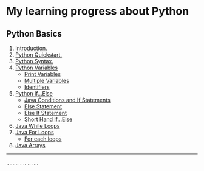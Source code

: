 # My learning progress about Python

## Python Basics

1. [ Introduction. ](#introduction)
2. [ Python Quickstart. ](#start)
3. [ Python Syntax. ](#syntax)
4. [ Python Variables ](#variables)
    - [ Print Variables ](#printvariables)
    - [ Multiple Variables ](#multiplevariables)
    - [ Identifiers ](#identifiers)
5. [ Python If...Else ](#if)
    - [ Java Conditions and If Statements ](#if2)
    - [ Else Statement ](#else)
    - [ Else If Statement ](#elseif)
    - [ Short Hand If...Else](#shorthand)
6. [ Java While Loops ](#while)
7. [ Java For Loops](#for)
    - [ For each loops ](#foreach)
8. [ Java Arrays ](#arrays)
---------------------------
........
.
..
..
....
